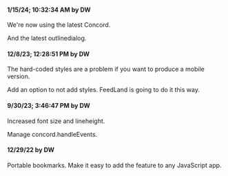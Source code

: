 #### 1/15/24; 10:32:34 AM by DW

We're now using the latest Concord.

And the latest outlinedialog.

#### 12/8/23; 12:28:51 PM by DW

The hard-coded styles are a problem if you want to produce a mobile version. 

Add an option to not add styles. FeedLand is going to do it this way. 

#### 9/30/23; 3:46:47 PM by DW

Increased font size and lineheight. 

Manage concord.handleEvents.

#### 12/29/22 by DW

Portable bookmarks. Make it easy to add the feature to any JavaScript app. 

